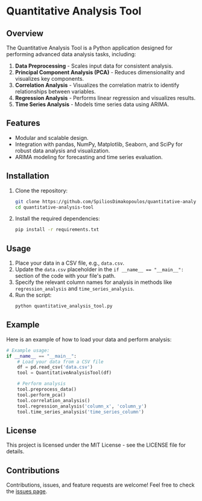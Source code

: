 # Quantitative Analysis Tool

## Overview
The Quantitative Analysis Tool is a Python application designed for performing advanced data analysis tasks, including:

1. **Data Preprocessing** - Scales input data for consistent analysis.
2. **Principal Component Analysis (PCA)** - Reduces dimensionality and visualizes key components.
3. **Correlation Analysis** - Visualizes the correlation matrix to identify relationships between variables.
4. **Regression Analysis** - Performs linear regression and visualizes results.
5. **Time Series Analysis** - Models time series data using ARIMA.

## Features
- Modular and scalable design.
- Integration with pandas, NumPy, Matplotlib, Seaborn, and SciPy for robust data analysis and visualization.
- ARIMA modeling for forecasting and time series evaluation.

## Installation

1. Clone the repository:
   ```bash
   git clone https://github.com/SpiliosDimakopoulos/quantitative-analysis-tool.git
   cd quantitative-analysis-tool
   ```
2. Install the required dependencies:
   ```bash
   pip install -r requirements.txt
   ```

## Usage

1. Place your data in a CSV file, e.g., `data.csv`.
2. Update the `data.csv` placeholder in the `if __name__ == "__main__":` section of the code with your file's path.
3. Specify the relevant column names for analysis in methods like `regression_analysis` and `time_series_analysis`.
4. Run the script:
   ```bash
   python quantitative_analysis_tool.py
   ```

## Example

Here is an example of how to load your data and perform analysis:

```python
# Example usage:
if __name__ == "__main__":
    # Load your data from a CSV file
    df = pd.read_csv('data.csv')
    tool = QuantitativeAnalysisTool(df)

    # Perform analysis
    tool.preprocess_data()
    tool.perform_pca()
    tool.correlation_analysis()
    tool.regression_analysis('column_x', 'column_y')
    tool.time_series_analysis('time_series_column')
```

## License
This project is licensed under the MIT License - see the LICENSE file for details.

## Contributions
Contributions, issues, and feature requests are welcome! Feel free to check the [issues page](https://github.com/yourusername/quantitative-analysis-tool/issues).

